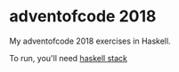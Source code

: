 # adventofcode 2018

My adventofcode 2018 exercises in Haskell.

To run, you'll need [haskell stack](https://docs.haskellstack.org/en/stable/README/)
